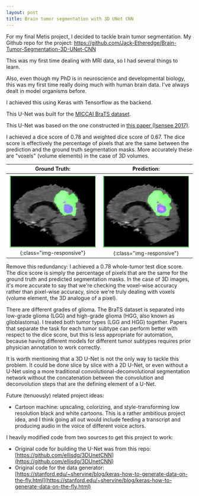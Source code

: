 ```yaml
---
layout: post
title: Brain tumor segmentation with 3D UNet CNN
---
```


For my final Metis project, I decided to tackle brain tumor segmentation. My Github repo for the project: https://github.com/Jack-Etheredge/Brain-Tumor-Segmentation-3D-UNet-CNN

This was my first time dealing with MRI data, so I had several things to learn.

Also, even though my PhD is in neuroscience and developmental biology, this was my first time really doing much with human brain data. I've always dealt in model organisms before.

I achieved this using Keras with Tensorflow as the backend.

This U-Net was built for the [MICCAI BraTS dataset][BraTS].

This U-Net was based on the one constructed in [this paper (Isensee 2017)][Isensee 2017].

I achieved a dice score of 0.78 and weighted dice score of 0.67. The dice score is effectively the percentage of pixels that are the same between the prediction and the ground truth segmentation masks. More accurately these are "voxels" (volume elements) in the case of 3D volumes.

Ground Truth:               |  Prediction:
:-------------------------:|:-------------------------:
![ground truth](/images/Ground_Truth_Example.png){:class="img-responsive"}  |  ![prediction](/images/Prediction_Example.png){:class="img-responsive"}

Remove this redundancy:
I achieved a 0.78 whole-tumor test dice score. The dice score is simply the percentage of pixels that are the same for the ground truth and predicted segmentation masks. In the case of 3D images, it's more accurate to say that we're checking the voxel-wise accuracy rather than pixel-wise accuracy, since we're truly dealing with voxels (volume element, the 3D analogue of a pixel).

There are different grades of glioma. The BraTS dataset is separated into low-grade glioma (LGG) and high-grade glioma (HGG, also known as glioblastoma). I treated both tumor types (LGG and HGG) together. Papers that separate the task for each tumor subtype can perform better with respect to the dice score, but this is less appropriate for automation, because having different models for different tumor subtypes requires prior physician annotation to work correctly.

It is worth mentioning that a 3D U-Net is not the only way to tackle this problem. It could be done slice by slice with a 2D U-Net, or even without a U-Net using a more traditional convolutional-deconvolutional segmentation network without the concatenation between the convolution and deconvolution steps that are the defining element of a U-Net.

Future (tenuously) related project ideas:
- Cartoon machine: upscaling, colorizing, and style-transforming low resolution black and white cartoons. This is a rather ambitious project idea, and I think going all out would include feeding a transcript and producing audio in the voice of different voice actors.

I heavily modified code from two sources to get this project to work:

- Original code for building the U-Net was from this repo: [https://github.com/ellisdg/3DUnetCNN](https://github.com/ellisdg/3DUnetCNN)
- Original code for the data generator: [https://stanford.edu/~shervine/blog/keras-how-to-generate-data-on-the-fly.html](https://stanford.edu/~shervine/blog/keras-how-to-generate-data-on-the-fly.html)

[Isensee 2017]: https://arxiv.org/abs/1802.10508
[BraTS]: https://www.med.upenn.edu/sbia/brats2018/data.html

